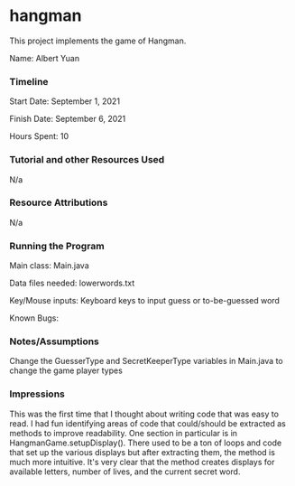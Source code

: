 hangman
====

This project implements the game of Hangman.

Name: Albert Yuan 

### Timeline

Start Date: September 1, 2021

Finish Date: September 6, 2021

Hours Spent: 10


### Tutorial and other Resources Used
N/a

### Resource Attributions
N/a

### Running the Program

Main class: Main.java

Data files needed: lowerwords.txt

Key/Mouse inputs: Keyboard keys to input guess or to-be-guessed word

Known Bugs: 


### Notes/Assumptions
Change the GuesserType and SecretKeeperType variables in Main.java
to change the game player types

### Impressions
This was the first time that I thought about writing code that was easy to read.
I had fun identifying areas of code that could/should be extracted as methods to
improve readability. One section in particular is in HangmanGame.setupDisplay().
There used to be a ton of loops and code that set up the various displays but after extracting them,
the method is much more intuitive. It's very clear that the method creates displays for 
available letters, number of lives, and the current secret word. 
